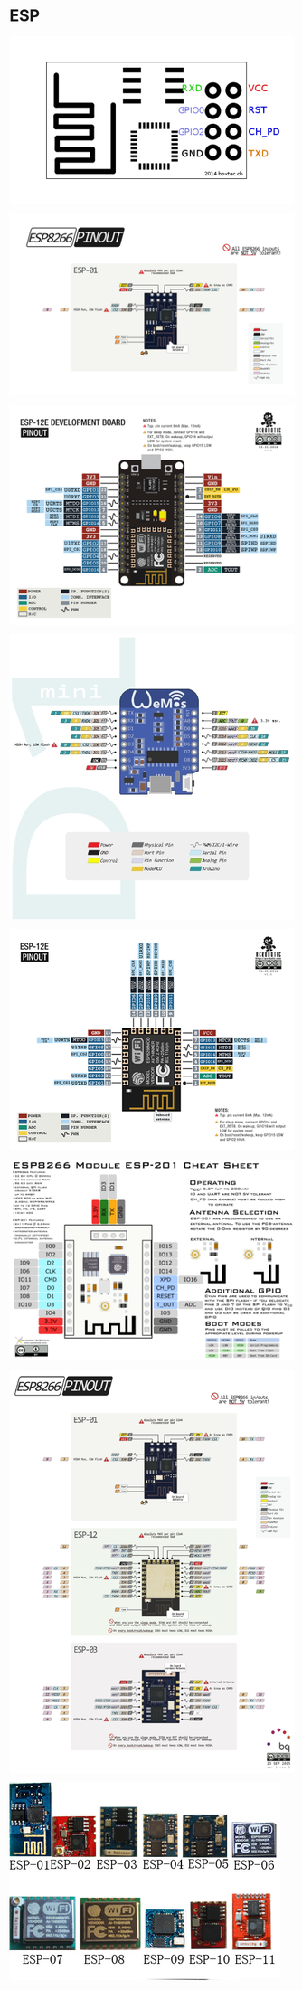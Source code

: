 ESP 
====================

![Arduino ESP - 01](https://github.com/ossilampe/Pinout/blob/master/Esp/esp8266-pinout_01.png)

![Arduino ESP - 01](https://github.com/ossilampe/Pinout/blob/master/Esp/ESP%20-%2001.png)  

![Arduino ESP - 12](https://github.com/ossilampe/Pinout/blob/master/Esp/ESP%20-%2012.png)  

![Arduino ESP - mini](https://github.com/ossilampe/Pinout/blob/master/Esp/esp8266_mini.jpg)

![Arduino ESP - 12E](https://github.com/ossilampe/Pinout/blob/master/Esp/ESP%20-%2012E.png)  

![Arduino ESP - 201](https://github.com/ossilampe/Pinout/blob/master/Esp/ESP%20-%20201.png)  

![Arduino ESP - Uebersicht](https://github.com/ossilampe/Pinout/blob/master/Esp/ESP_Pinout_01_big.png)  

![Arduino ESP - 201](https://github.com/ossilampe/Pinout/blob/master/Esp/esp.jpg)  









